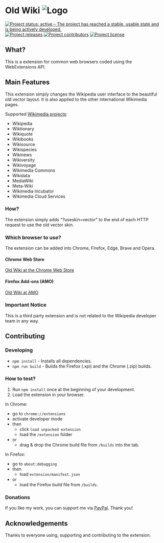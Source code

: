 # Old Wiki ![Logo](./extension/icons/logo_32.png) 

[![Project status: active – The project has reached a stable, usable state and is being actively developed.](https://www.repostatus.org/badges/latest/active.svg)](https://www.repostatus.org/#active)
[![Project releases](https://img.shields.io/github/release/adlerzei/old-wiki)](https://github.com/adlerzei/letterboxd-streaming-providers/releases)
[![Project contributors](https://img.shields.io/github/contributors/adlerzei/old-wiki)](https://github.com/adlerzei/letterboxd-streaming-providers/graphs/contributors)
[![Project license](https://img.shields.io/github/license/adlerzei/old-wiki)](https://github.com/adlerzei/letterboxd-streaming-providers/blob/main/LICENSE)

## What?
This is a extension for common web browsers coded using the WebExtensions API.

## Main Features
This extension simply changes the Wikipedia user interface to the beautiful old vector layout. It is also applied to the other international Wikimedia pages.

Supported [Wikimedia projects](https://meta.wikimedia.org/wiki/Our_projects):
- Wikipedia
- Wiktionary
- Wikiquote
- Wikibooks
- Wikisource
- Wikispecies
- Wikinews
- Wikiversity
- Wikivoyage
- Wikimedia Commons
- Wikidata
- MediaWiki
- Meta-Wiki
- Wikimedia Incubator
- Wikimedia Cloud Services

### How?
The extension simply adds "?useskin=vector" to the end of each HTTP request to use the old vector skin.

### Which browser to use?
The extension can be added into Chrome, Firefox, Edge, Brave and Opera.

#### Chrome Web Store
[Old Wiki at the Chrome Web Store](https://chrome.google.com/webstore/detail/old-wiki/cphagceemhgokfclmbnkpfkmchbfnclb)

#### Firefox Add-ons (AMO)
[Old Wiki at AMO](https://addons.mozilla.org/en/firefox/addon/old-wiki/)

### Important Notice
This is a third party extension and is not related to the Wikipedia developer team in any way.

## Contributing

### Developing
- `npm install` - Installs all dependencies.
- `npm run build` - Builds the Firefox (.xpi) and the Chrome (.zip) builds.

### How to test?
1. Run `npm install` once at the beginning of your development.
2. Load the extension in your browser.

In Chrome: 
- go to `chrome://extensions`
- activate developer mode 
- then
    - click `load unpacked extension` 
    - load the `/extension` folder 
- or
    - drag & drop the Chrome build file from `/builds` into the tab.

In Firefox:
- go to `about:debugging`
- then
    - load `extension/manifest.json`
- or
    - load the Firefox build file from `/builds`.

### Donations
If you like my work, you can support me via [PayPal](https://www.paypal.me/ChristianZei/5). Thank you!

## Acknowledgements
Thanks to everyone using, supporting and contributing to the extension.
